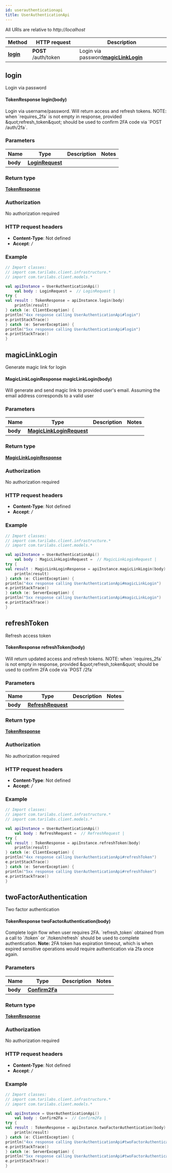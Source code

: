 ```yaml
---
id: userauthenticationapi
title: UserAuthenticationApi
---
```



All URIs are relative to *http://localhost*

Method | HTTP request | Description
------------- | ------------- | -------------
[**login**](UserAuthenticationApi.md#login) | **POST** /auth/token | Login via password[**magicLinkLogin**](UserAuthenticationApi.md#magicLinkLogin) | **POST** /auth/magic_link | Generate magic link for login[**refreshToken**](UserAuthenticationApi.md#refreshToken) | **POST** /auth/token/refresh | Refresh access token[**twoFactorAuthentication**](UserAuthenticationApi.md#twoFactorAuthentication) | **POST** /auth/2fa | Two factor authentication


## login

Login via password

#### TokenResponse login(body)


Login via username/password. Will return access and refresh tokens. NOTE: when &#x60;requires_2fa&#x60; is not empty in response, provided \&quot;refresh_token\&quot; should be used to confirm 2FA code via &#x60;POST /auth/2fa&#x60;.

### Parameters

Name | Type | Description  | Notes
------------- | ------------- | ------------- | -------------
 **body** | [**LoginRequest**](../sdk_kotlin_index#LoginRequest)|  |

### Return type


[**TokenResponse**](../sdk_kotlin_index#TokenResponse)


### Authorization

No authorization required

### HTTP request headers

 - **Content-Type**: Not defined
 - **Accept**: */*

### Example

```kotlin
// Import classes:
// import com.tarilabs.client.infrastructure.*
// import com.tarilabs.client.models.*

val apiInstance = UserAuthenticationApi()
    val body : LoginRequest =  // LoginRequest | 
try {
val result : TokenResponse = apiInstance.login(body)
    println(result)
} catch (e: ClientException) {
println("4xx response calling UserAuthenticationApi#login")
e.printStackTrace()
} catch (e: ServerException) {
println("5xx response calling UserAuthenticationApi#login")
e.printStackTrace()
}
```


## magicLinkLogin

Generate magic link for login

#### MagicLinkLoginResponse magicLinkLogin(body)


Will generate and send magic link to provided user&#39;s email. Assuming the email address corresponds to a valid user

### Parameters

Name | Type | Description  | Notes
------------- | ------------- | ------------- | -------------
 **body** | [**MagicLinkLoginRequest**](../sdk_kotlin_index#MagicLinkLoginRequest)|  |

### Return type


[**MagicLinkLoginResponse**](../sdk_kotlin_index#MagicLinkLoginResponse)


### Authorization

No authorization required

### HTTP request headers

 - **Content-Type**: Not defined
 - **Accept**: */*

### Example

```kotlin
// Import classes:
// import com.tarilabs.client.infrastructure.*
// import com.tarilabs.client.models.*

val apiInstance = UserAuthenticationApi()
    val body : MagicLinkLoginRequest =  // MagicLinkLoginRequest | 
try {
val result : MagicLinkLoginResponse = apiInstance.magicLinkLogin(body)
    println(result)
} catch (e: ClientException) {
println("4xx response calling UserAuthenticationApi#magicLinkLogin")
e.printStackTrace()
} catch (e: ServerException) {
println("5xx response calling UserAuthenticationApi#magicLinkLogin")
e.printStackTrace()
}
```


## refreshToken

Refresh access token

#### TokenResponse refreshToken(body)


Will return updated access and refresh tokens. NOTE: when &#x60;requires_2fa&#x60; is not empty in response, provided \&quot;refresh_token\&quot; should be used to confirm 2FA code via &#x60;POST /2fa&#x60;

### Parameters

Name | Type | Description  | Notes
------------- | ------------- | ------------- | -------------
 **body** | [**RefreshRequest**](../sdk_kotlin_index#RefreshRequest)|  |

### Return type


[**TokenResponse**](../sdk_kotlin_index#TokenResponse)


### Authorization

No authorization required

### HTTP request headers

 - **Content-Type**: Not defined
 - **Accept**: */*

### Example

```kotlin
// Import classes:
// import com.tarilabs.client.infrastructure.*
// import com.tarilabs.client.models.*

val apiInstance = UserAuthenticationApi()
    val body : RefreshRequest =  // RefreshRequest | 
try {
val result : TokenResponse = apiInstance.refreshToken(body)
    println(result)
} catch (e: ClientException) {
println("4xx response calling UserAuthenticationApi#refreshToken")
e.printStackTrace()
} catch (e: ServerException) {
println("5xx response calling UserAuthenticationApi#refreshToken")
e.printStackTrace()
}
```


## twoFactorAuthentication

Two factor authentication

#### TokenResponse twoFactorAuthentication(body)


Complete login flow when user requires 2FA. &#x60;refresh_token&#x60; obtained from a call to &#x60;/token&#x60; or &#x60;/token/refresh&#x60; should be used to complete authentication. **Note:** 2FA token has expiration timeout, which is when expired sensitive operations would require authentication via 2fa once again.

### Parameters

Name | Type | Description  | Notes
------------- | ------------- | ------------- | -------------
 **body** | [**Confirm2Fa**](../sdk_kotlin_index#Confirm2Fa)|  |

### Return type


[**TokenResponse**](../sdk_kotlin_index#TokenResponse)


### Authorization

No authorization required

### HTTP request headers

 - **Content-Type**: Not defined
 - **Accept**: */*

### Example

```kotlin
// Import classes:
// import com.tarilabs.client.infrastructure.*
// import com.tarilabs.client.models.*

val apiInstance = UserAuthenticationApi()
    val body : Confirm2Fa =  // Confirm2Fa | 
try {
val result : TokenResponse = apiInstance.twoFactorAuthentication(body)
    println(result)
} catch (e: ClientException) {
println("4xx response calling UserAuthenticationApi#twoFactorAuthentication")
e.printStackTrace()
} catch (e: ServerException) {
println("5xx response calling UserAuthenticationApi#twoFactorAuthentication")
e.printStackTrace()
}
```

